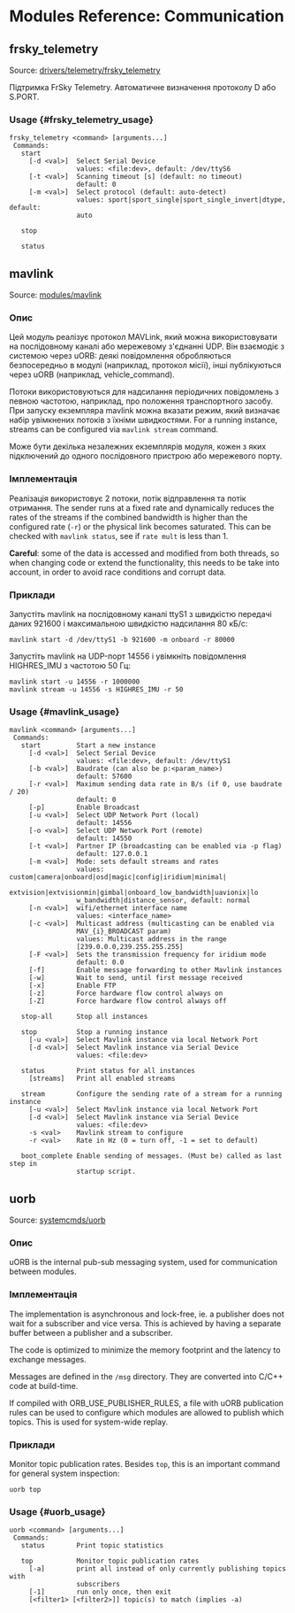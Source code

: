 # Modules Reference: Communication

## frsky_telemetry

Source: [drivers/telemetry/frsky_telemetry](https://github.com/PX4/PX4-Autopilot/tree/main/src/drivers/telemetry/frsky_telemetry)

Підтримка FrSky Telemetry. Автоматичне визначення протоколу D або S.PORT.

### Usage {#frsky_telemetry_usage}

```
frsky_telemetry <command> [arguments...]
 Commands:
   start
     [-d <val>]  Select Serial Device
                 values: <file:dev>, default: /dev/ttyS6
     [-t <val>]  Scanning timeout [s] (default: no timeout)
                 default: 0
     [-m <val>]  Select protocol (default: auto-detect)
                 values: sport|sport_single|sport_single_invert|dtype, default:
                 auto

   stop

   status
```

## mavlink

Source: [modules/mavlink](https://github.com/PX4/PX4-Autopilot/tree/main/src/modules/mavlink)

### Опис

Цей модуль реалізує протокол MAVLink, який можна використовувати на послідовному каналі або мережевому з'єднанні UDP.
Він взаємодіє з системою через uORB: деякі повідомлення обробляються безпосередньо в модулі (наприклад, протокол місії), інші публікуються через uORB (наприклад, vehicle_command).

Потоки використовуються для надсилання періодичних повідомлень з певною частотою, наприклад, про положення транспортного засобу.
При запуску екземпляра mavlink можна вказати режим, який визначає набір увімкнених потоків з їхніми швидкостями.
For a running instance, streams can be configured via `mavlink stream` command.

Може бути декілька незалежних екземплярів модуля, кожен з яких підключений до одного послідовного пристрою або мережевого порту.

### Імплементація

Реалізація використовує 2 потоки, потік відправлення та потік отримання. The sender runs at a fixed rate and dynamically
reduces the rates of the streams if the combined bandwidth is higher than the configured rate (`-r`) or the
physical link becomes saturated. This can be checked with `mavlink status`, see if `rate mult` is less than 1.

**Careful**: some of the data is accessed and modified from both threads, so when changing code or extend the
functionality, this needs to be take into account, in order to avoid race conditions and corrupt data.

### Приклади

Запустіть mavlink на послідовному каналі ttyS1 з швидкістю передачі даних 921600 і максимальною швидкістю надсилання 80 кБ/с:

```
mavlink start -d /dev/ttyS1 -b 921600 -m onboard -r 80000
```

Запустіть mavlink на UDP-порт 14556 і увімкніть повідомлення HIGHRES_IMU з частотою 50 Гц:

```
mavlink start -u 14556 -r 1000000
mavlink stream -u 14556 -s HIGHRES_IMU -r 50
```

### Usage {#mavlink_usage}

```
mavlink <command> [arguments...]
 Commands:
   start         Start a new instance
     [-d <val>]  Select Serial Device
                 values: <file:dev>, default: /dev/ttyS1
     [-b <val>]  Baudrate (can also be p:<param_name>)
                 default: 57600
     [-r <val>]  Maximum sending data rate in B/s (if 0, use baudrate / 20)
                 default: 0
     [-p]        Enable Broadcast
     [-u <val>]  Select UDP Network Port (local)
                 default: 14556
     [-o <val>]  Select UDP Network Port (remote)
                 default: 14550
     [-t <val>]  Partner IP (broadcasting can be enabled via -p flag)
                 default: 127.0.0.1
     [-m <val>]  Mode: sets default streams and rates
                 values: custom|camera|onboard|osd|magic|config|iridium|minimal|
                 extvision|extvisionmin|gimbal|onboard_low_bandwidth|uavionix|lo
                 w_bandwidth|distance_sensor, default: normal
     [-n <val>]  wifi/ethernet interface name
                 values: <interface_name>
     [-c <val>]  Multicast address (multicasting can be enabled via
                 MAV_{i}_BROADCAST param)
                 values: Multicast address in the range
                 [239.0.0.0,239.255.255.255]
     [-F <val>]  Sets the transmission frequency for iridium mode
                 default: 0.0
     [-f]        Enable message forwarding to other Mavlink instances
     [-w]        Wait to send, until first message received
     [-x]        Enable FTP
     [-z]        Force hardware flow control always on
     [-Z]        Force hardware flow control always off

   stop-all      Stop all instances

   stop          Stop a running instance
     [-u <val>]  Select Mavlink instance via local Network Port
     [-d <val>]  Select Mavlink instance via Serial Device
                 values: <file:dev>

   status        Print status for all instances
     [streams]   Print all enabled streams

   stream        Configure the sending rate of a stream for a running instance
     [-u <val>]  Select Mavlink instance via local Network Port
     [-d <val>]  Select Mavlink instance via Serial Device
                 values: <file:dev>
     -s <val>    Mavlink stream to configure
     -r <val>    Rate in Hz (0 = turn off, -1 = set to default)

   boot_complete Enable sending of messages. (Must be) called as last step in
                 startup script.
```

## uorb

Source: [systemcmds/uorb](https://github.com/PX4/PX4-Autopilot/tree/main/src/systemcmds/uorb)

### Опис

uORB is the internal pub-sub messaging system, used for communication between modules.

### Імплементація

The implementation is asynchronous and lock-free, ie. a publisher does not wait for a subscriber and vice versa.
This is achieved by having a separate buffer between a publisher and a subscriber.

The code is optimized to minimize the memory footprint and the latency to exchange messages.

Messages are defined in the `/msg` directory. They are converted into C/C++ code at build-time.

If compiled with ORB_USE_PUBLISHER_RULES, a file with uORB publication rules can be used to configure which
modules are allowed to publish which topics. This is used for system-wide replay.

### Приклади

Monitor topic publication rates. Besides `top`, this is an important command for general system inspection:

```
uorb top
```

### Usage {#uorb_usage}

```
uorb <command> [arguments...]
 Commands:
   status        Print topic statistics

   top           Monitor topic publication rates
     [-a]        print all instead of only currently publishing topics with
                 subscribers
     [-1]        run only once, then exit
     [<filter1> [<filter2>]] topic(s) to match (implies -a)
```
